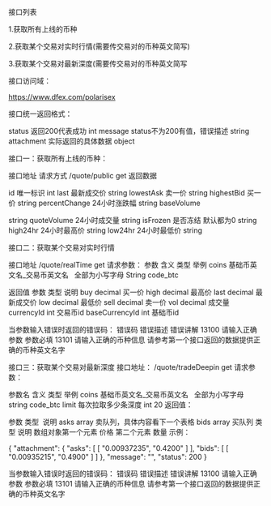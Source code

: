 ﻿﻿接口列表

1.获取所有上线的币种

2.获取某个交易对实时行情(需要传交易对的币种英文简写)

3.获取某个交易对最新深度(需要传交易对的币种英文简写



接口访问域：

https://www.dfex.com/polarisex


接口统一返回格式：

status	返回200代表成功	int
message	status不为200有值，错误描述	string
attachment	实际返回的具体数据	object






接口一：获取所有上线的币种：

接口地址	请求方式
/quote/public	get
返回数据

id
唯一标识	int
last
最新成交价	string
lowestAsk
卖一价	string
highestBid
买一价	string
percentChange
24小时涨跌幅	string
baseVolume

string
quoteVolume
24小时成交量	string
isFrozen
是否冻结 默认都为0	string
high24hr
24小时最高价	string
low24hr
24小时最低价	string




接口二：获取某个交易对实时行情

接口地址
/quote/realTime
get
请求参数：
参数	含义	类型	举例
coins	基础币英文名_交易币英文名   全部为小写字母	String	code_btc

返回值
参数	类型	说明
buy
decimal	买一价
high
decimal
最高价
last
decimal
最新成交价
low
decimal
最低价
sell
decimal
卖一价
vol
decimal
成交量
currencyId
int	交易币id
baseCurrencyId
int	基础币id

当参数输入错误时返回的错误码：
错误码	错误描述	错误讲解
13100	请输入正确参数	参数必填
13101	请输入正确的币种信息	请参考第一个接口返回的数据提供正确的币种英文名字



接口三：获取某个交易对最新深度
接口地址：
/quote/tradeDeepin
get
请求参数：

参数名	含义	类型	举例
coins	基础币英文名_交易币英文名   全部为小写字母
string
code_btc
limit
每次拉取多少条深度
int
20
返回值：

参数	类型 	说明
asks
array	卖队列，具体内容看下一个表格
bids	array	买队列
类型	说明
数组对象第一个元素	价格
第二个元素	数量
示例：

{
"attachment": {
"asks": [
[
"0.00937235",
"0.4200"
]
],
"bids": [
[
"0.00935215",
"0.4900"
]
]
},
"message": "",
"status": 200
}


当参数输入错误时返回的错误码：
错误码	错误描述	错误讲解
13100	请输入正确参数	参数必填
13101	请输入正确的币种信息	请参考第一个接口返回的数据提供正确的币种英文名字










